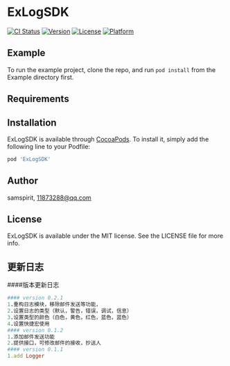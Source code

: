 # ExLogSDK

[![CI Status](https://img.shields.io/travis/samspirit/ExLogSDK.svg?style=flat)](https://travis-ci.org/samspirit/ExLogSDK)
[![Version](https://img.shields.io/cocoapods/v/ExLogSDK.svg?style=flat)](https://cocoapods.org/pods/ExLogSDK)
[![License](https://img.shields.io/cocoapods/l/ExLogSDK.svg?style=flat)](https://cocoapods.org/pods/ExLogSDK)
[![Platform](https://img.shields.io/cocoapods/p/ExLogSDK.svg?style=flat)](https://cocoapods.org/pods/ExLogSDK)

## Example

To run the example project, clone the repo, and run `pod install` from the Example directory first.

## Requirements

## Installation

ExLogSDK is available through [CocoaPods](https://cocoapods.org). To install
it, simply add the following line to your Podfile:

```ruby
pod 'ExLogSDK'
```

## Author

samspirit, 11873288@qq.com

## License

ExLogSDK is available under the MIT license. See the LICENSE file for more info.

## 更新日志
####版本更新日志
```ruby
#### version 0.2.1
1.重构日志模块，移除邮件发送等功能，
2.设置日志的类型（默认，警告，错误，调试，信息）
3.设置类型的颜色（白色，黄色，红色，蓝色，蓝色）
4.设置快捷宏使用
#### version 0.1.2
1.添加邮件发送功能
2.提供接口，可修改邮件的接收，抄送人
#### version 0.1.1
1.add Logger
```

